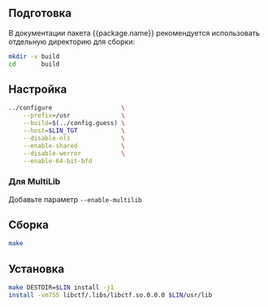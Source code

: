 <package-info :package="package" ></package-info>

<script>
		new Vue({
		el: '#main',
		data: { package: {} },
		mounted: function () {
				this.getPackage('binutils');
		},
		methods: {
			getPackage: function(name) {
					getPackage(name)
					.then(response => this.package = response);
			},
		}
  })
</script>

## Подготовка

В документации пакета {{package.name}} рекомендуется использовать отдельную директорию для сборки:

```bash
mkdir -v build
cd       build
```

## Настройка

```bash
../configure                   \
    --prefix=/usr              \
    --build=$(../config.guess) \
    --host=$LIN_TGT            \
    --disable-nls              \
    --enable-shared            \
    --disable-werror           \
    --enable-64-bit-bfd 
```

### Для MultiLib 

Добавьте параметр ``--enable-multilib``

## Сборка


```bash
make
```

## Установка

```bash
make DESTDIR=$LIN install -j1
install -vm755 libctf/.libs/libctf.so.0.0.0 $LIN/usr/lib
```
